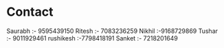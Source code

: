 # Contact 
Saurabh :- 9595439150
Ritesh :- 7083236259
Nikhil :-9168729869
Tushar :- 9011929461
rushikesh :-7798418191
Sanket :- 7218201649

